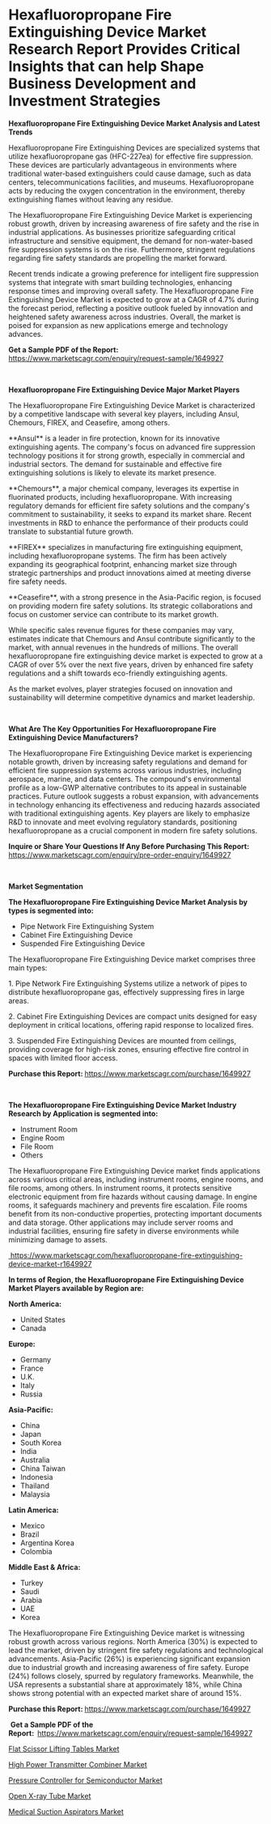 <p><h1>Hexafluoropropane Fire Extinguishing Device Market Research Report Provides Critical Insights that can help Shape Business Development and Investment Strategies</h1></p><p><strong>Hexafluoropropane Fire Extinguishing Device Market Analysis and Latest Trends</strong></p>
<p><p>Hexafluoropropane Fire Extinguishing Devices are specialized systems that utilize hexafluoropropane gas (HFC-227ea) for effective fire suppression. These devices are particularly advantageous in environments where traditional water-based extinguishers could cause damage, such as data centers, telecommunications facilities, and museums. Hexafluoropropane acts by reducing the oxygen concentration in the environment, thereby extinguishing flames without leaving any residue.</p><p>The Hexafluoropropane Fire Extinguishing Device Market is experiencing robust growth, driven by increasing awareness of fire safety and the rise in industrial applications. As businesses prioritize safeguarding critical infrastructure and sensitive equipment, the demand for non-water-based fire suppression systems is on the rise. Furthermore, stringent regulations regarding fire safety standards are propelling the market forward. </p><p>Recent trends indicate a growing preference for intelligent fire suppression systems that integrate with smart building technologies, enhancing response times and improving overall safety. The Hexafluoropropane Fire Extinguishing Device Market is expected to grow at a CAGR of 4.7% during the forecast period, reflecting a positive outlook fueled by innovation and heightened safety awareness across industries. Overall, the market is poised for expansion as new applications emerge and technology advances.</p></p>
<p><strong>Get a Sample PDF of the Report:&nbsp;</strong> <a href="https://www.marketscagr.com/enquiry/request-sample/1649927?utm_campaign=1126&utm_medium=2&utm_source=Github&utm_content=ia&utm_term=08122024&utm_id=hexafluoropropane-fire-extinguishing-device">https://www.marketscagr.com/enquiry/request-sample/1649927</a></p>
<p>&nbsp;</p>
<p><strong>Hexafluoropropane Fire Extinguishing Device Major Market Players</strong></p>
<p><p>The Hexafluoropropane Fire Extinguishing Device Market is characterized by a competitive landscape with several key players, including Ansul, Chemours, FIREX, and Ceasefire, among others. </p><p>**Ansul** is a leader in fire protection, known for its innovative extinguishing agents. The company's focus on advanced fire suppression technology positions it for strong growth, especially in commercial and industrial sectors. The demand for sustainable and effective fire extinguishing solutions is likely to elevate its market presence.</p><p>**Chemours**, a major chemical company, leverages its expertise in fluorinated products, including hexafluoropropane. With increasing regulatory demands for efficient fire safety solutions and the company's commitment to sustainability, it seeks to expand its market share. Recent investments in R&D to enhance the performance of their products could translate to substantial future growth.</p><p>**FIREX** specializes in manufacturing fire extinguishing equipment, including hexafluoropropane systems. The firm has been actively expanding its geographical footprint, enhancing market size through strategic partnerships and product innovations aimed at meeting diverse fire safety needs.</p><p>**Ceasefire**, with a strong presence in the Asia-Pacific region, is focused on providing modern fire safety solutions. Its strategic collaborations and focus on customer service can contribute to its market growth.</p><p>While specific sales revenue figures for these companies may vary, estimates indicate that Chemours and Ansul contribute significantly to the market, with annual revenues in the hundreds of millions. The overall hexafluoropropane fire extinguishing device market is expected to grow at a CAGR of over 5% over the next five years, driven by enhanced fire safety regulations and a shift towards eco-friendly extinguishing agents.</p><p>As the market evolves, player strategies focused on innovation and sustainability will determine competitive dynamics and market leadership.</p></p>
<p>&nbsp;</p>
<p><strong>What Are The Key Opportunities For Hexafluoropropane Fire Extinguishing Device Manufacturers?</strong></p>
<p><p>The Hexafluoropropane Fire Extinguishing Device market is experiencing notable growth, driven by increasing safety regulations and demand for efficient fire suppression systems across various industries, including aerospace, marine, and data centers. The compound's environmental profile as a low-GWP alternative contributes to its appeal in sustainable practices. Future outlook suggests a robust expansion, with advancements in technology enhancing its effectiveness and reducing hazards associated with traditional extinguishing agents. Key players are likely to emphasize R&D to innovate and meet evolving regulatory standards, positioning hexafluoropropane as a crucial component in modern fire safety solutions.</p></p>
<p><strong>Inquire or Share Your Questions If Any Before Purchasing This Report:</strong> <a href="https://www.marketscagr.com/enquiry/pre-order-enquiry/1649927?utm_campaign=1126&utm_medium=2&utm_source=Github&utm_content=ia&utm_term=08122024&utm_id=hexafluoropropane-fire-extinguishing-device">https://www.marketscagr.com/enquiry/pre-order-enquiry/1649927</a></p>
<p>&nbsp;</p>
<p><strong>Market Segmentation</strong></p>
<p><strong>The Hexafluoropropane Fire Extinguishing Device Market Analysis by types is segmented into:</strong></p>
<p><ul><li>Pipe Network Fire Extinguishing System</li><li>Cabinet Fire Extinguishing Device</li><li>Suspended Fire Extinguishing Device</li></ul></p>
<p><p>The Hexafluoropropane Fire Extinguishing Device market comprises three main types: </p><p>1. Pipe Network Fire Extinguishing Systems utilize a network of pipes to distribute hexafluoropropane gas, effectively suppressing fires in large areas.</p><p>2. Cabinet Fire Extinguishing Devices are compact units designed for easy deployment in critical locations, offering rapid response to localized fires.</p><p>3. Suspended Fire Extinguishing Devices are mounted from ceilings, providing coverage for high-risk zones, ensuring effective fire control in spaces with limited floor access.</p></p>
<p><strong>Purchase this Report:&nbsp;</strong><a href="https://www.marketscagr.com/purchase/1649927?utm_campaign=1126&utm_medium=2&utm_source=Github&utm_content=ia&utm_term=08122024&utm_id=hexafluoropropane-fire-extinguishing-device">https://www.marketscagr.com/purchase/1649927</a></p>
<p>&nbsp;</p>
<p><strong>The Hexafluoropropane Fire Extinguishing Device Market Industry Research by Application is segmented into:</strong></p>
<p><ul><li>Instrument Room</li><li>Engine Room</li><li>File Room</li><li>Others</li></ul></p>
<p><p>The Hexafluoropropane Fire Extinguishing Device market finds applications across various critical areas, including instrument rooms, engine rooms, and file rooms, among others. In instrument rooms, it protects sensitive electronic equipment from fire hazards without causing damage. In engine rooms, it safeguards machinery and prevents fire escalation. File rooms benefit from its non-conductive properties, protecting important documents and data storage. Other applications may include server rooms and industrial facilities, ensuring fire safety in diverse environments while minimizing damage to assets.</p></p>
<p><a href="https://www.marketscagr.com/hexafluoropropane-fire-extinguishing-device-market-r1649927?utm_campaign=1126&utm_medium=2&utm_source=Github&utm_content=ia&utm_term=08122024&utm_id=hexafluoropropane-fire-extinguishing-device">&nbsp;https://www.marketscagr.com/hexafluoropropane-fire-extinguishing-device-market-r1649927</a></p>
<p><strong>In terms of Region, the Hexafluoropropane Fire Extinguishing Device Market Players available by Region are:</strong></p>
<p>
    <p> <strong> North America: </strong>
        <ul>
            <li>United States</li>
            <li>Canada</li>
        </ul>
        </p> 
    <p> <strong> Europe: </strong>
        <ul>
            <li>Germany</li>
            <li>France</li>
            <li>U.K.</li>
            <li>Italy</li>
            <li>Russia</li>
        </ul>
        </p> 
    <p> <strong> Asia-Pacific: </strong>
        <ul>
            <li>China</li>
            <li>Japan</li>
            <li>South Korea</li>
            <li>India</li>
            <li>Australia</li>
            <li>China Taiwan</li>
            <li>Indonesia</li>
            <li>Thailand</li>
            <li>Malaysia</li>
        </ul>
        </p> 
    <p> <strong> Latin America: </strong>
        <ul>
            <li>Mexico</li>
            <li>Brazil</li>
            <li>Argentina Korea</li>
            <li>Colombia</li>
        </ul>
        </p> 
    <p> <strong> Middle East & Africa: </strong>
        <ul>
            <li>Turkey</li>
            <li>Saudi</li>
            <li>Arabia</li>
            <li>UAE</li>
            <li>Korea</li>
        </ul>
    </p>
    </p>
<p><p>The Hexafluoropropane Fire Extinguishing Device market is witnessing robust growth across various regions. North America (30%) is expected to lead the market, driven by stringent fire safety regulations and technological advancements. Asia-Pacific (26%) is experiencing significant expansion due to industrial growth and increasing awareness of fire safety. Europe (24%) follows closely, spurred by regulatory frameworks. Meanwhile, the USA represents a substantial share at approximately 18%, while China shows strong potential with an expected market share of around 15%.</p></p>
<p><strong>Purchase this Report: </strong><a href="https://www.marketscagr.com/purchase/1649927?utm_campaign=1126&utm_medium=2&utm_source=Github&utm_content=ia&utm_term=08122024&utm_id=hexafluoropropane-fire-extinguishing-device">https://www.marketscagr.com/purchase/1649927</a></p>
<p>&nbsp;<strong>Get a Sample PDF of the Report:&nbsp;&nbsp;</strong><a href="https://www.marketscagr.com/enquiry/request-sample/1649927?utm_campaign=1126&utm_medium=2&utm_source=Github&utm_content=ia&utm_term=08122024&utm_id=hexafluoropropane-fire-extinguishing-device">https://www.marketscagr.com/enquiry/request-sample/1649927</a></p>
<p><strong></strong></p>
<p><p><a href="https://www.linkedin.com/pulse/the-sympatico-insight-9odme?utm_campaign=1126&utm_medium=2&utm_source=Github&utm_content=ia&utm_term=08122024&utm_id=hexafluoropropane-fire-extinguishing-device">Flat Scissor Lifting Tables Market</a></p><p><a href="https://issuu.com/reportprime-2/docs/high-power-transmitter-combiner-market-size-2030.p?utm_campaign=1126&utm_medium=2&utm_source=Github&utm_content=ia&utm_term=08122024&utm_id=hexafluoropropane-fire-extinguishing-device">High Power Transmitter Combiner Market</a></p><p><a href="https://github.com/julyju69/Market-Research-Report-List-5/blob/main/pressure-controller-for-semiconductor-market.md?utm_campaign=1126&utm_medium=2&utm_source=Github&utm_content=ia&utm_term=08122024&utm_id=hexafluoropropane-fire-extinguishing-device">Pressure Controller for Semiconductor Market</a></p><p><a href="https://issuu.com/reportprime-2/docs/open-x-ray-tube-market-size-2030.pptx?utm_campaign=1126&utm_medium=2&utm_source=Github&utm_content=ia&utm_term=08122024&utm_id=hexafluoropropane-fire-extinguishing-device">Open X-ray Tube Market</a></p><p><a href="https://www.linkedin.com/pulse/detailed-examination-medical-suction-aspirators-market-macro-jhtrf?utm_campaign=1126&utm_medium=2&utm_source=Github&utm_content=ia&utm_term=08122024&utm_id=hexafluoropropane-fire-extinguishing-device">Medical Suction Aspirators Market</a></p></p>